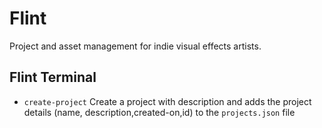 # Flint

Project and asset management for indie visual effects artists.

## Flint Terminal

- `create-project` Create a project with description and adds the project details (name, description,created-on,id) to the `projects.json` file
